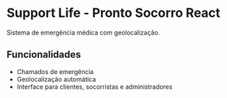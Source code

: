 # Support Life - Pronto Socorro React

Sistema de emergência médica com geolocalização.

## Funcionalidades
- Chamados de emergência
- Geolocalização automática
- Interface para clientes, socorristas e administradores
